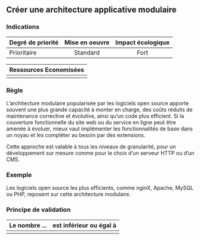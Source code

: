 ## Créer une architecture applicative modulaire
### Indications
| Degré de priorité |      Mise en oeuvre       |  Impact écologique    | 
|-------------------|:-------------------------:|:---------------------:|
| Prioritaire       |  Standard                 | Fort                  | 


|Ressources Economisées                                      |
|:----------------------------------------------------------:|
|    |

### Règle
L’architecture modulaire popularisée par les logiciels open source apporte souvent une plus grande capacité à monter en charge, des coûts réduits de maintenance corrective et évolutive, ainsi qu’un code plus efficient.
Si la couverture fonctionnelle du site web ou du service en ligne peut être amenée à évoluer, mieux vaut implémenter les fonctionnalités de base dans un noyau et les compléter au besoin par des extensions.

Cette approche est valable à tous les niveaux de granularité, pour un développement sur mesure comme pour le choix d’un serveur HTTP ou d’un CMS.

### Exemple
Les logiciels open source les plus efficients, comme nginX, Apache, MySQL ou PHP, reposent sur cette architecture modulaire.

### Principe de validation

| Le nombre ...     | est inférieur ou égal à   |  
|-------------------|:-------------------------:|
|   |   |
